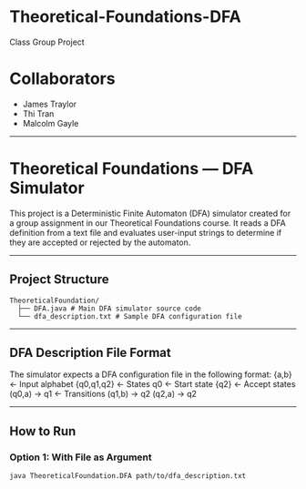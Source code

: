 # Theoretical-Foundations-DFA
Class Group Project

# Collaborators

- James Traylor
- Thi Tran
- Malcolm Gayle

---

# Theoretical Foundations — DFA Simulator

This project is a Deterministic Finite Automaton (DFA) simulator created for a group assignment in our Theoretical Foundations course. It reads a DFA definition from a text file and evaluates user-input strings to determine if they are accepted or rejected by the automaton.

---

## Project Structure
```
TheoreticalFoundation/
  ├── DFA.java # Main DFA simulator source code
  └── dfa_description.txt # Sample DFA configuration file
```
---

## DFA Description File Format

The simulator expects a DFA configuration file in the following format:
{a,b} ← Input alphabet
{q0,q1,q2} ← States
q0 ← Start state
{q2} ← Accept states
(q0,a) -> q1 ← Transitions
(q1,b) -> q2
(q2,a) -> q2

---

## How to Run

### Option 1: With File as Argument
```bash
java TheoreticalFoundation.DFA path/to/dfa_description.txt
